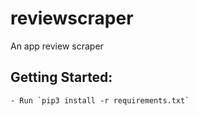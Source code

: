 # reviewscraper
An app review scraper 

## Getting Started:
    - Run `pip3 install -r requirements.txt`